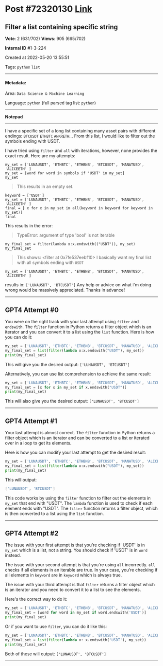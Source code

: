 
# Post \#72320130 [Link](https://stackoverflow.com/questions/72320130/)

## Filter a list containing specific string

**Vote**: 2 (631/702) **Views**: 905 (665/702) 

**Internal ID** \#1-3-224

Created at 2022-05-20 13:55:51

Tags: `python` `list`

----------

#### Metadata:

Area: `Data Science & Machine Learning`

Language: `python` (full parsed tag list: `python`)

----------

**Notepad**


----------


I have a specific set of a long list containing many asset pairs with different endings: `BTCUSDT` `ETHBTC` `ANKRETH`... From this list, I would like to filter out the symbols ending with USDT.

I have tried using `filter` and `all` with iterations, however, none provides the exact result.
Here are my attempts:

```
my_set = ['LUNAUSDT', 'ETHBTC', 'ETHBNB', 'BTCUSDT', 'MANATUSD', 'ALICEETH' ]
my_set = [word for word in symbols if 'USDT' in my_set]
my_set
```

> This results in an empty set.

```
keyword = ['USDT']
my_set = ['LUNAUSDT', 'ETHBTC', 'ETHBNB', 'BTCUSDT', 'MANATUSD', 'ALICEETH' ]
final = [ x for x in my_set in all(keyword in keyword for keyword in my_set)]
final
```

This results in the error:
> TypeError: argument of type 'bool' is not iterable

```
my_final_set = filter(lambda x:x.endswith(("USDT")), my_set)
my_final_set
```

> This shows: <filter at 0x7fe537eebf10>
I basically want my final list with all symbols ending with `USDT`

```
my_set = ['LUNAUSDT', 'ETHBTC', 'ETHBNB', 'BTCUSDT', 'MANATUSD', 'ALICEETH' ]
```

results in: `['LUNAUSDT', 'BTCUSDT']`
Any help or advice on what I'm doing wrong would be massively appreciated. Thanks in advance!


----------
        
## GPT4 Attempt \#0

You were on the right track with your last attempt using `filter` and `endswith`. The `filter` function in Python returns a filter object which is an iterator and you can convert it to a list using the `list` function. Here is how you can do it:

```python
my_set = ['LUNAUSDT', 'ETHBTC', 'ETHBNB', 'BTCUSDT', 'MANATUSD', 'ALICEETH' ]
my_final_set = list(filter(lambda x:x.endswith("USDT"), my_set))
print(my_final_set)
```

This will give you the desired output: `['LUNAUSDT', 'BTCUSDT']`

Alternatively, you can use list comprehension to achieve the same result:

```python
my_set = ['LUNAUSDT', 'ETHBTC', 'ETHBNB', 'BTCUSDT', 'MANATUSD', 'ALICEETH' ]
my_final_set = [x for x in my_set if x.endswith("USDT")]
print(my_final_set)
```

This will also give you the desired output: `['LUNAUSDT', 'BTCUSDT']`

--------

## GPT4 Attempt \#1

Your last attempt is almost correct. The `filter` function in Python returns a filter object which is an iterator and can be converted to a list or iterated over in a loop to get its elements. 

Here is how you can modify your last attempt to get the desired result:

```python
my_set = ['LUNAUSDT', 'ETHBTC', 'ETHBNB', 'BTCUSDT', 'MANATUSD', 'ALICEETH' ]
my_final_set = list(filter(lambda x:x.endswith("USDT"), my_set))
print(my_final_set)
```

This will output:

```python
['LUNAUSDT', 'BTCUSDT']
```

This code works by using the `filter` function to filter out the elements in `my_set` that end with "USDT". The `lambda` function is used to check if each element ends with "USDT". The `filter` function returns a filter object, which is then converted to a list using the `list` function.

--------

## GPT4 Attempt \#2

The issue with your first attempt is that you're checking if 'USDT' is in `my_set` which is a list, not a string. You should check if 'USDT' is in `word` instead.

The issue with your second attempt is that you're using `all` incorrectly. `all` checks if all elements in an iterable are true. In your case, you're checking if all elements in `keyword` are in `keyword` which is always true.

The issue with your third attempt is that `filter` returns a filter object which is an iterator and you need to convert it to a list to see the elements.

Here's the correct way to do it:

```python
my_set = ['LUNAUSDT', 'ETHBTC', 'ETHBNB', 'BTCUSDT', 'MANATUSD', 'ALICEETH' ]
my_final_set = [word for word in my_set if word.endswith('USDT')]
print(my_final_set)
```

Or if you want to use `filter`, you can do it like this:

```python
my_set = ['LUNAUSDT', 'ETHBTC', 'ETHBNB', 'BTCUSDT', 'MANATUSD', 'ALICEETH' ]
my_final_set = list(filter(lambda x: x.endswith('USDT'), my_set))
print(my_final_set)
```

Both of these will output: `['LUNAUSDT', 'BTCUSDT']`

--------
